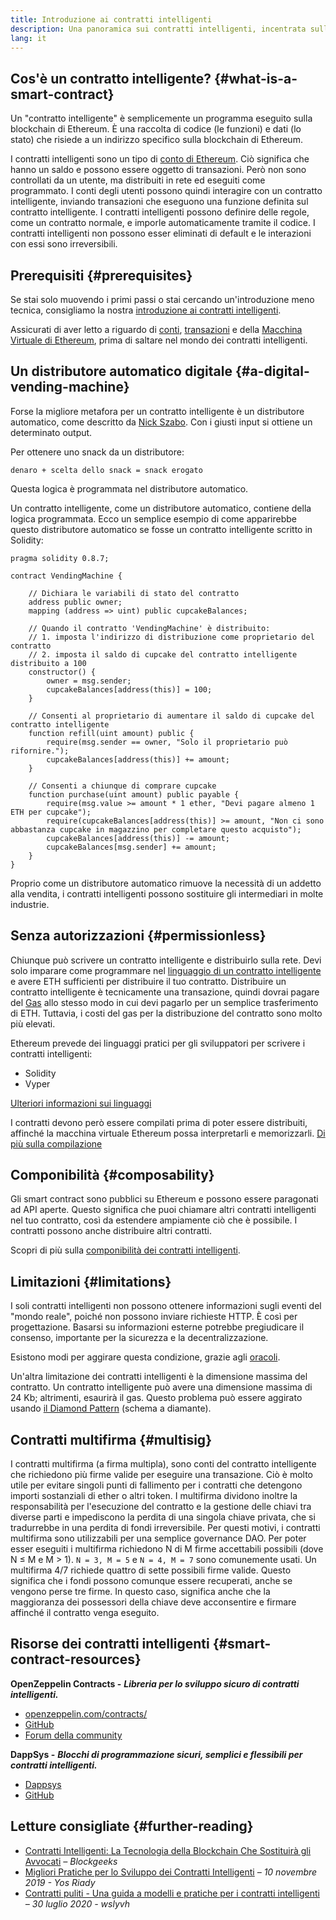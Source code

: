 ```yaml
---
title: Introduzione ai contratti intelligenti
description: Una panoramica sui contratti intelligenti, incentrata sulle loro caratteristiche e limitazioni uniche.
lang: it
---
```


## Cos'è un contratto intelligente? {#what-is-a-smart-contract}

Un "contratto intelligente" è semplicemente un programma eseguito sulla blockchain di Ethereum. È una raccolta di codice (le funzioni) e dati (lo stato) che risiede a un indirizzo specifico sulla blockchain di Ethereum.

I contratti intelligenti sono un tipo di [conto di Ethereum](/developers/docs/accounts/). Ciò significa che hanno un saldo e possono essere oggetto di transazioni. Però non sono controllati da un utente, ma distribuiti in rete ed eseguiti come programmato. I conti degli utenti possono quindi interagire con un contratto intelligente, inviando transazioni che eseguono una funzione definita sul contratto intelligente. I contratti intelligenti possono definire delle regole, come un contratto normale, e imporle automaticamente tramite il codice. I contratti intelligenti non possono esser eliminati di default e le interazioni con essi sono irreversibili.

## Prerequisiti {#prerequisites}

Se stai solo muovendo i primi passi o stai cercando un'introduzione meno tecnica, consigliamo la nostra [introduzione ai contratti intelligenti](/smart-contracts/).

Assicurati di aver letto a riguardo di [conti](/developers/docs/accounts/), [transazioni](/developers/docs/transactions/) e della [Macchina Virtuale di Ethereum](/developers/docs/evm/), prima di saltare nel mondo dei contratti intelligenti.

## Un distributore automatico digitale {#a-digital-vending-machine}

Forse la migliore metafora per un contratto intelligente è un distributore automatico, come descritto da [Nick Szabo](https://unenumerated.blogspot.com/). Con i giusti input si ottiene un determinato output.

Per ottenere uno snack da un distributore:

```
denaro + scelta dello snack = snack erogato
```

Questa logica è programmata nel distributore automatico.

Un contratto intelligente, come un distributore automatico, contiene della logica programmata. Ecco un semplice esempio di come apparirebbe questo distributore automatico se fosse un contratto intelligente scritto in Solidity:

```solidity
pragma solidity 0.8.7;

contract VendingMachine {

    // Dichiara le variabili di stato del contratto
    address public owner;
    mapping (address => uint) public cupcakeBalances;

    // Quando il contratto 'VendingMachine' è distribuito:
    // 1. imposta l'indirizzo di distribuzione come proprietario del contratto
    // 2. imposta il saldo di cupcake del contratto intelligente distribuito a 100
    constructor() {
        owner = msg.sender;
        cupcakeBalances[address(this)] = 100;
    }

    // Consenti al proprietario di aumentare il saldo di cupcake del contratto intelligente
    function refill(uint amount) public {
        require(msg.sender == owner, "Solo il proprietario può rifornire.");
        cupcakeBalances[address(this)] += amount;
    }

    // Consenti a chiunque di comprare cupcake
    function purchase(uint amount) public payable {
        require(msg.value >= amount * 1 ether, "Devi pagare almeno 1 ETH per cupcake");
        require(cupcakeBalances[address(this)] >= amount, "Non ci sono abbastanza cupcake in magazzino per completare questo acquisto");
        cupcakeBalances[address(this)] -= amount;
        cupcakeBalances[msg.sender] += amount;
    }
}
```

Proprio come un distributore automatico rimuove la necessità di un addetto alla vendita, i contratti intelligenti possono sostituire gli intermediari in molte industrie.

## Senza autorizzazioni {#permissionless}

Chiunque può scrivere un contratto intelligente e distribuirlo sulla rete. Devi solo imparare come programmare nel [linguaggio di un contratto intelligente](/developers/docs/smart-contracts/languages/) e avere ETH sufficienti per distribuire il tuo contratto. Distribuire un contratto intelligente è tecnicamente una transazione, quindi dovrai pagare del [Gas](/developers/docs/gas/) allo stesso modo in cui devi pagarlo per un semplice trasferimento di ETH. Tuttavia, i costi del gas per la distribuzione del contratto sono molto più elevati.

Ethereum prevede dei linguaggi pratici per gli sviluppatori per scrivere i contratti intelligenti:

- Solidity
- Vyper

[Ulteriori informazioni sui linguaggi](/developers/docs/smart-contracts/languages/)

I contratti devono però essere compilati prima di poter essere distribuiti, affinché la macchina virtuale Ethereum possa interpretarli e memorizzarli. [Di più sulla compilazione](/developers/docs/smart-contracts/compiling/)

## Componibilità {#composability}

Gli smart contract sono pubblici su Ethereum e possono essere paragonati ad API aperte. Questo significa che puoi chiamare altri contratti intelligenti nel tuo contratto, così da estendere ampiamente ciò che è possibile. I contratti possono anche distribuire altri contratti.

Scopri di più sulla [componibilità dei contratti intelligenti](/developers/docs/smart-contracts/composability/).

## Limitazioni {#limitations}

I soli contratti intelligenti non possono ottenere informazioni sugli eventi del "mondo reale", poiché non possono inviare richieste HTTP. È così per progettazione. Basarsi su informazioni esterne potrebbe pregiudicare il consenso, importante per la sicurezza e la decentralizzazione.

Esistono modi per aggirare questa condizione, grazie agli [oracoli](/developers/docs/oracles/).

Un'altra limitazione dei contratti intelligenti è la dimensione massima del contratto. Un contratto intelligente può avere una dimensione massima di 24 Kb; altrimenti, esaurirà il gas. Questo problema può essere aggirato usando [il Diamond Pattern](https://eips.ethereum.org/EIPS/eip-2535) (schema a diamante).

## Contratti multifirma {#multisig}

I contratti multifirma (a firma multipla), sono conti del contratto intelligente che richiedono più firme valide per eseguire una transazione. Ciò è molto utile per evitare singoli punti di fallimento per i contratti che detengono importi sostanziali di ether o altri token. I multifirma dividono inoltre la responsabilità per l'esecuzione del contratto e la gestione delle chiavi tra diverse parti e impediscono la perdita di una singola chiave privata, che si tradurrebbe in una perdita di fondi irreversibile. Per questi motivi, i contratti multifirma sono utilizzabili per una semplice governance DAO. Per poter esser eseguiti i multifirma richiedono N di M firme accettabili possibili (dove N ≤ M e M > 1). `N = 3, M = 5` e `N = 4, M = 7` sono comunemente usati. Un multifirma 4/7 richiede quattro di sette possibili firme valide. Questo significa che i fondi possono comunque essere recuperati, anche se vengono perse tre firme. In questo caso, significa anche che la maggioranza dei possessori della chiave deve acconsentire e firmare affinché il contratto venga eseguito.

## Risorse dei contratti intelligenti {#smart-contract-resources}

**OpenZeppelin Contracts -** **_Libreria per lo sviluppo sicuro di contratti intelligenti._**

- [openzeppelin.com/contracts/](https://openzeppelin.com/contracts/)
- [GitHub](https://github.com/OpenZeppelin/openzeppelin-contracts)
- [Forum della community](https://forum.openzeppelin.com/c/general/16)

**DappSys -** **_Blocchi di programmazione sicuri, semplici e flessibili per contratti intelligenti._**

- [Dappsys](https://dappsys.readthedocs.io/)
- [GitHub](https://github.com/dapphub/dappsys)

## Letture consigliate {#further-reading}

- [Contratti Intelligenti: La Tecnologia della Blockchain Che Sostituirà gli Avvocati](https://blockgeeks.com/guides/smart-contracts/) _– Blockgeeks_
- [Migliori Pratiche per lo Sviluppo dei Contratti Intelligenti](https://yos.io/2019/11/10/smart-contract-development-best-practices/) _– 10 novembre 2019 - Yos Riady_
- [Contratti puliti - Una guida a modelli e pratiche per i contratti intelligenti](https://www.wslyvh.com/clean-contracts/) _– 30 luglio 2020 - wslyvh_
